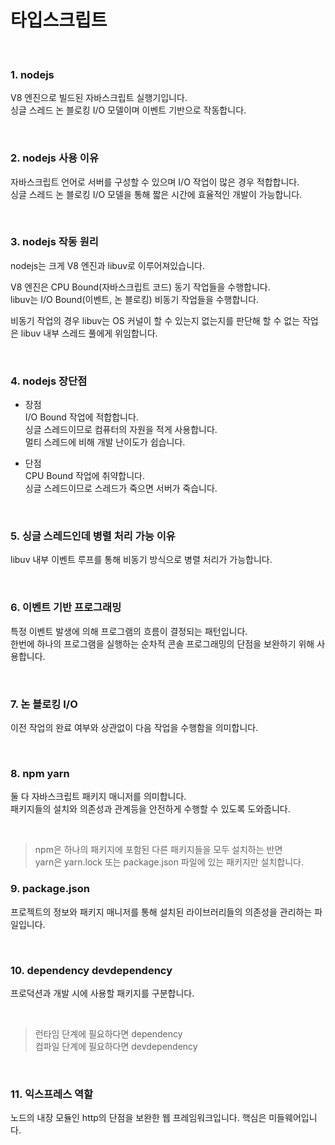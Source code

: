 # 타입스크립트
<br>

### 1. nodejs
V8 엔진으로 빌드된 자바스크립트 실행기입니다. <br>
싱글 스레드 논 블로킹 I/O 모델이며 이벤트 기반으로 작동합니다.

<br>

### 2. nodejs 사용 이유
자바스크립트 언어로 서버를 구성할 수 있으며 I/O 작업이 많은 경우 적합합니다. <br>
싱글 스레드 논 블로킹 I/O 모델을 통해 짧은 시간에 효율적인 개발이 가능합니다.

<br>

### 3. nodejs 작동 원리
nodejs는 크게 V8 엔진과 libuv로 이루어져있습니다. <br>

V8 엔진은 CPU Bound(자바스크립트 코드) 동기 작업들을 수행합니다. <br>
libuv는 I/O Bound(이벤트, 논 블로킹) 비동기 작업들을 수행합니다. <br>

비동기 작업의 경우 libuv는 OS 커널이 할 수 있는지 없는지를 판단해 할 수 없는 작업은 libuv 내부 스레드 풀에게 위임합니다. <br>

<br>

### 4. nodejs 장단점
- 장점 <br>
I/O Bound 작업에 적합합니다. <br>
싱글 스레드이므로 컴퓨터의 자원을 적게 사용합니다. <br>
멀티 스레드에 비해 개발 난이도가 쉽습니다. <br>

- 단점 <br>
CPU Bound 작업에 취약합니다. <br>
싱글 스레드이므로 스레드가 죽으면 서버가 죽습니다. <br>

<br>

### 5. 싱글 스레드인데 병렬 처리 가능 이유
libuv 내부 이벤트 루프를 통해 비동기 방식으로 병렬 처리가 가능합니다.

<br>

### 6. 이벤트 기반 프로그래밍
특정 이벤트 발생에 의해 프로그램의 흐름이 결정되는 패턴입니다. <br>
한번에 하나의 프로그램을 실행하는 순차적 콘솔 프로그래밍의 단점을 보완하기 위해 사용합니다.

<br>

### 7. 논 블로킹 I/O
이전 작업의 완료 여부와 상관없이 다음 작업을 수행함을 의미합니다.

<br>

### 8. npm yarn
둘 다 자바스크립트 패키지 매니저를 의미합니다. <br>
패키지들의 설치와 의존성과 관계등을 안전하게 수행할 수 있도록 도와줍니다. <br>

<br>

> npm은 하나의 패키지에 포함된 다른 패키지들을 모두 설치하는 반면 <br>
> yarn은 yarn.lock 또는 package.json 파일에 있는 패키지만 설치합니다.

### 9. package.json
프로젝트의 정보와 패키지 매니저를 통해 설치된 라이브러리들의 의존성을 관리하는 파일입니다.

<br>

### 10. dependency devdependency
프로덕션과 개발 시에 사용할 패키지를 구분합니다. <br>

<br>

> 런타임 단계에 필요하다면 dependency <br>
> 컴파일 단계에 필요하다면 devdependency

<br>

### 11. 익스프레스 역할
노드의 내장 모듈인 http의 단점을 보완한 웹 프레임워크입니다.
핵심은 미들웨어입니다.

